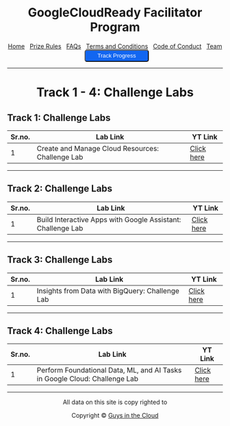 <center>
    <h1>GoogleCloudReady Facilitator Program</h1>
    <a href="https://dot-space.github.io/GCRF-22/">Home</a>
    &nbsp;
    <a href="https://dot-space.github.io/GCRF-22/prize">Prize Rules</a>
    &nbsp;
    <a href="https://dot-space.github.io/GCRF-22/faqs">FAQs</a>
    &nbsp;
    <a href="https://dot-space.github.io/GCRF-22/tnc">Terms and Conditions</a>
    &nbsp;
    <a href="https://dot-space.github.io/GCRF-22/coc">Code of Conduct</a>
    &nbsp;
    <a href="https://dot-space.github.io/GCRF-22/team">Team</a>
    &nbsp;
    <a href="https://bit.ly/crf-report">
    <button style="background-color: #1266f1; color: white; border-radius: 5px; width: 150px; height: 28px">Track Progress</button>
    </a>
</center>

---

<center><h1>Track 1 - 4: Challenge Labs</h1></center>

## Track 1: Challenge Labs

| Sr.no. | Lab Link                                         | YT Link                                    |
| ------ | ------------------------------------------------ | ------------------------------------------ |
| 1      | Create and Manage Cloud Resources: Challenge Lab | [Click here](https://youtu.be/QTbwYBiqCsE) |

---

## Track 2: Challenge Labs

| Sr.no. | Lab Link                                                    | YT Link                                    |
| ------ | ----------------------------------------------------------- | ------------------------------------------ |
| 1      | Build Interactive Apps with Google Assistant: Challenge Lab | [Click here](https://youtu.be/DDPQcJAB-SA) |

---

## Track 3: Challenge Labs

| Sr.no. | Lab Link                                        | YT Link                                    |
| ------ | ----------------------------------------------- | ------------------------------------------ |
| 1      | Insights from Data with BigQuery: Challenge Lab | [Click here](https://youtu.be/p5stQukFmR0) |

---

## Track 4: Challenge Labs

| Sr.no. | Lab Link                                                                   | YT Link                                    |
| ------ | -------------------------------------------------------------------------- | ------------------------------------------ |
| 1      | Perform Foundational Data, ML, and AI Tasks in Google Cloud: Challenge Lab | [Click here](https://youtu.be/vJKekSjT_Fk) |

---

<footer>

<center>

<p> All data on this site is copy righted to</p>
Copyright ©️ <a href="https://github.com/guys-in-the-cloud" target="_blank">Guys in the Cloud</a>

</center>

</footer>
